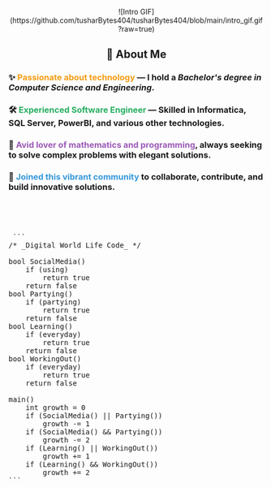 <p align="center">
 ![Intro GIF](https://github.com/tusharBytes404/tusharBytes404/blob/main/intro_gif.gif?raw=true)
</p>

<h2 align="center">🚀 About Me</h2>

<h3>✨ <span style="color:#f39c12">Passionate about technology</span> — I hold a <i>Bachelor's degree in Computer Science and Engineering</i>.</h3>
<h3>🛠 <span style="color:#27ae60">Experienced Software Engineer</span> — Skilled in <b>Informatica</b>, <b>SQL Server</b>, <b>PowerBI</b>, and various other technologies.</h3>
<h3>📐 <span style="color:#9b59b6">Avid lover of mathematics and programming</span>, always seeking to solve complex problems with elegant solutions.</h3>
<h3>🤝 <span style="color:#3498db">Joined this vibrant community</span> to collaborate, contribute, and build innovative solutions.</h3>


<br><br><br> 




<pre> ``` 
/* _Digital World Life Code_ */

bool SocialMedia() 
	if (using) 
		return true
	return false
bool Partying()  
	if (partying) 
		return true 
	return false 
bool Learning()  
	if (everyday) 
		return true 
	return false  
bool WorkingOut()  
	if (everyday) 
		return true
	return false  
	
main() 
	int growth = 0 
	if (SocialMedia() || Partying()) 
		growth -= 1 
	if (SocialMedia() && Partying()) 
		growth -= 2
	if (Learning() || WorkingOut()) 
		growth += 1 
	if (Learning() && WorkingOut()) 
		growth += 2 
``` </pre>
<!---
tusharx0809/tusharx0809 is a ✨ particular ✨ repository because its `README.md` (this file) appears on your GitHub profile.
You can click the Preview link to take a look at your changes.
--->
